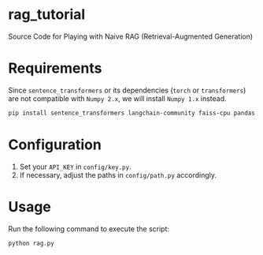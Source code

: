 # rag_tutorial
Source Code for Playing with Naive RAG (Retrieval-Augmented Generation)

# Requirements
Since `sentence_transformers` or its dependencies (`torch` or `transformers`) are not compatible with `Numpy 2.x`, we will install `Numpy 1.x` instead.
```bash
pip install sentence_transformers langchain-community faiss-cpu pandas openai numpy==1.26.4
```
# Configuration
1. Set your `API_KEY` in `config/key.py`.
2. If necessary, adjust the paths in `config/path.py` accordingly.

# Usage
Run the following command to execute the script:
```bash
python rag.py
```

